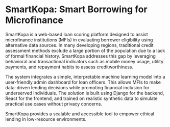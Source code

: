 # SmartKopa: Smart Borrowing for Microfinance

SmartKopa is a web-based loan scoring platform designed to assist microfinance institutions (MFIs) in evaluating borrower eligibility using alternative data sources. In many developing regions, traditional credit assessment methods exclude a large portion of the population due to a lack of formal financial history. SmartKopa addresses this gap by leveraging behavioral and transactional indicators such as mobile money usage, utility payments, and repayment habits to assess creditworthiness.

The system integrates a simple, interpretable machine learning model into a user-friendly admin dashboard for loan officers. This allows MFIs to make data-driven lending decisions while promoting financial inclusion for underserved individuals. The solution is built using Django for the backend, React for the frontend, and trained on realistic synthetic data to simulate practical use cases without privacy concerns.

SmartKopa provides a scalable and accessible tool to empower ethical lending in low-resource environments.
